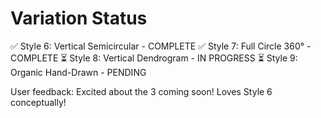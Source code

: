 # Variation Status

✅ Style 6: Vertical Semicircular - COMPLETE
✅ Style 7: Full Circle 360° - COMPLETE
⏳ Style 8: Vertical Dendrogram - IN PROGRESS
⏳ Style 9: Organic Hand-Drawn - PENDING

User feedback: Excited about the 3 coming soon! Loves Style 6 conceptually!
